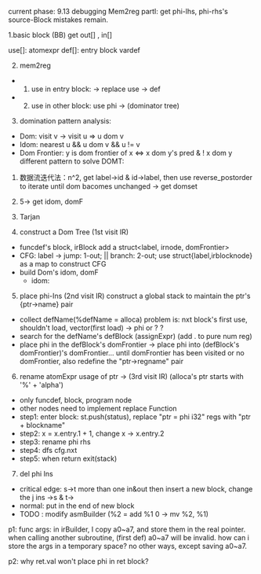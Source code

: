 current phase: 
9.13 debugging Mem2reg partI: get phi-lhs, phi-rhs's source-Block mistakes remain.


1.basic block (BB)
get out[] , in[] 

use[]: atomexpr
def[]: entry block vardef

2. mem2reg

- 1. use in entry block: -> replace use -> def
- 2. use in other block: use phi -> (dominator tree)

3. domination pattern analysis:
  - Dom: visit v -> visit u => u dom v
  - Idom: nearest u && u dom v && u != v
  - Dom Frontier: y is dom frontier of x <=> x dom y's pred & ! x dom y
  different pattern to solve DOMT:
  1. 数据流迭代法：n^2, get label->id & id->label, then use reverse_postorder to iterate until dom bacomes unchanged -> get domset
  1. 5-> get idom, domF 
  2. Tarjan

4. construct a Dom Tree (1st visit IR)
  - funcdef's block, irBlock add a struct<label, irnode, domFrontier> 
  - CFG: label ->  jump: 1-out; || branch: 2-out; use struct{label,irblocknode} as a map to construct CFG
  - build Dom's idom, domF
    - idom: 
5. place phi-Ins (2nd visit IR)
  construct a global stack to maintain the ptr's {ptr->name} pair
  - collect defName(%defName = alloca) problem is: nxt block's first use, shouldn't load, vector(first load) -> phi or ? ? 
  - search for the defName's defBlock (assignExpr) (add . to pure num reg)
  - place phi in the defBlock's domFrontier -> place phi into (defBlock's domFrontier)'s domFrontier... until domFrontier has been visited or no domFrontier, also redefine the "ptr->regname" pair
6. rename atomExpr usage of ptr -> (3rd visit IR) (alloca's ptr starts with '%' + 'alpha')
  - only funcdef, block, program node
  - other nodes need to  implement replace Function
  - step1: enter block: st.push(status), replace "ptr = phi i32"  regs with "ptr + blockname"
  - step2: x = x.entry.1 + 1, change x -> x.entry.2
  - step3: rename phi rhs
  - step4: dfs cfg.nxt
  - step5: when return exit(stack)
7. del phi Ins
  - critical edge: s->t more than one in&out then insert a new block, change the j ins ->s & t->
  - normal: put in the end of new block
  - TODO : modify asmBuilder (%2 = add %1 0 -> mv %2, %1)

p1: func args: in irBuilder, I copy a0~a7, and store them in the real pointer. when calling another subroutine, (first def) a0~a7 will be invalid. how can i store the args in a temporary space? no other ways, except saving a0~a7.

p2: why ret.val won't place phi in ret block?








